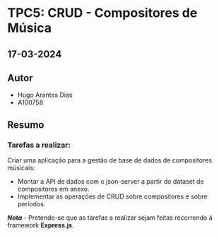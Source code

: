 # TPC5: CRUD - Compositores de Música

## 17-03-2024

## Autor
- Hugo Arantes Dias
- A100758

## Resumo

### Tarefas a realizar:

Criar uma aplicação para a gestão de base de dados de compositores músicais:


- Montar a API de dados com o json-server a partir do dataset de compositores em anexo.
- Implementar as operações de CRUD sobre compositores e sobre periodos.

**_Nota_** - Pretende-se que as tarefas a realizar sejam feitas recorrendo à framework **Express.js**.